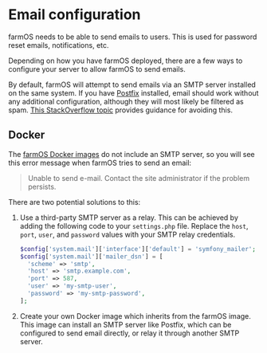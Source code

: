 # Email configuration

farmOS needs to be able to send emails to users. This is used for password
reset emails, notifications, etc.

Depending on how you have farmOS deployed, there are a few ways to configure
your server to allow farmOS to send emails.

By default, farmOS will attempt to send emails via an SMTP server installed on
the same system. If you have [Postfix](http://www.postfix.org) installed, email
should work without any additional configuration, although they will most likely
be filtered as spam. [This StackOverflow topic](https://stackoverflow.com/questions/371/how-do-you-make-sure-email-you-send-programmatically-is-not-automatically-marked)
provides guidance for avoiding this.

## Docker

The [farmOS Docker images](/hosting/install#farmos-in-docker) do not include an
SMTP server, so you will see this error message when farmOS tries to send an
email:

> Unable to send e-mail. Contact the site administrator if the problem persists.

There are two potential solutions to this:

1. Use a third-party SMTP server as a relay. This can be achieved by adding the
   following code to your `settings.php` file. Replace the `host`, `port`,
   `user`, and `password` values with your SMTP relay credentials.

    ```php
    $config['system.mail']['interface']['default'] = 'symfony_mailer';
    $config['system.mail']['mailer_dsn'] = [
      'scheme' => 'smtp',
      'host' => 'smtp.example.com',
      'port' => 587,
      'user' => 'my-smtp-user',
      'password' => 'my-smtp-password',
    ];
    ```

2. Create your own Docker image which inherits from the farmOS image. This
   image can install an SMTP server like Postfix, which can be configured to
   send email directly, or relay it through another SMTP server.
